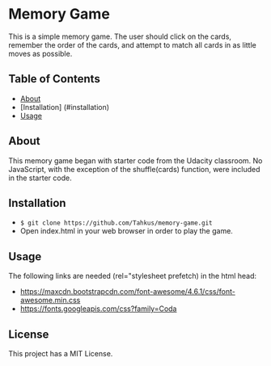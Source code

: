 # Memory Game

This is a simple memory game. The user should click on the cards,
remember the order of the cards, and attempt to match all cards in as little
moves as possible.


## Table of Contents

* [About](#about)
* [Installation] (#installation)
* [Usage](#usage)


## About

This memory game began with starter code from the Udacity classroom. No JavaScript, with the exception of the shuffle(cards) function, were included in the starter code.


## Installation

* ``$ git clone https://github.com/Tahkus/memory-game.git``
* Open index.html in your web browser in order to play the game.

## Usage

The following links are needed (rel="stylesheet prefetch) in the html head:

* https://maxcdn.bootstrapcdn.com/font-awesome/4.6.1/css/font-awesome.min.css
* https://fonts.googleapis.com/css?family=Coda

## License

This project has a MIT License.
